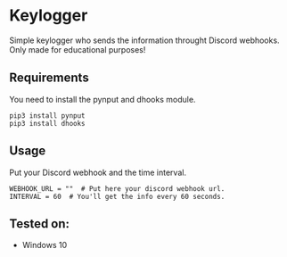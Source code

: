 Keylogger
=========

Simple keylogger who sends the information throught Discord webhooks. Only made for educational purposes!

## Requirements
You need to install the pynput and dhooks module.
```
pip3 install pynput
pip3 install dhooks
```

## Usage
Put your Discord webhook and the time interval.
```
WEBHOOK_URL = ""  # Put here your discord webhook url.
INTERVAL = 60  # You'll get the info every 60 seconds.
```

## Tested on:
- Windows 10

